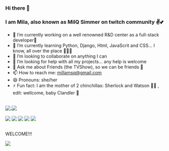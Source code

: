 ### Hi there 👋
### I am Mila, also known as MilQ Simmer on twitch community ✌💕

- 🔭 I’m currently working on a well renowned R&D center as a full-stack developer🤗
- 🌱 I’m currently learning Python, Django, Html, JavaScrit and CSS... I know, all over the place 🤷🏾‍♀️
- 👯 I’m looking to collaborate on anything I can
- 🤔 I’m looking for help with all my projects... any help is welcome 
- 💬 Ask me about Friends (the TVShow), so we can be friends 🤭
- 📫 How to reach me: millamsq@gmail.com
- 😄 Pronouns: she/her
- ⚡ Fun fact: I am the mother of 2 chinchillas: Sherlock and Watson 🐰🐭 , edit: wellcome, baby Clandler 🐇
##
<div>
  <a href="https://github.com/milqsimmer">
    <img align="center" src="https://github-readme-stats.vercel.app/api?username=milqsimmer&show_icons=true&hide=contribs,prs&theme=bear&include_all_commits=true&count_private=true"/>
    <img align="center" src="https://github-readme-stats.vercel.app/api/top-langs/?username=milqsimmer&layout=compact&langs_count=7&theme=bear"/>
</div>

<div style="display: inline_block"><br>
  <a href="https://instagram.com/milqsimmer" target="_blank"><img src="https://img.shields.io/badge/-Instagram-%23E4405F?style=for-the-badge&logo=instagram&logoColor=white" target="_blank"></a>
 	<a href="https://www.twitch.tv/milqsimmer" target="_blank"><img src="https://img.shields.io/badge/Twitch-9146FF?style=for-the-badge&logo=twitch&logoColor=white" target="_blank"></a>
 <a href="https://discord.gg/8966M3jY9c" target="_blank"><img src="https://img.shields.io/badge/Discord-7289DA?style=for-the-badge&logo=discord&logoColor=white" target="_blank"></a> 
  <a href = "mailto:millamsq@gmail.com"><img src="https://img.shields.io/badge/-Gmail-%23333?style=for-the-badge&logo=gmail&logoColor=white" target="_blank"></a>
  <a href="https://www.linkedin.com/in/camila-quadros/" target="_blank"><img src="https://img.shields.io/badge/-LinkedIn-%230077B5?style=for-the-badge&logo=linkedin&logoColor=white" target="_blank"></a> 
</div>
  
##

<div>
   <p>WELCOME!!!</p>
   <img align="center" src="https://i.pinimg.com/originals/ed/64/7b/ed647b105ca0ab65fc33b6ff819ab05f.gif">
 </div>

